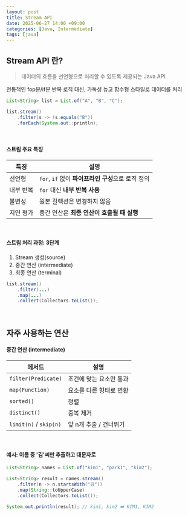 ```yaml
---
layout: post
title: Stream API
date: 2025-06-27 14:00 +09:00
categories: [Java, Intermediate]
tags: [java]
---
```


## Stream API 란?

> 데이터의 흐름을 선언형으로 처리할 수 있도록 제공되는 Java API

전통적인 fop문/if문 반복 로직 대신, 가독성 높고 함수형 스타일로 데이터를 처리

```java
List<String> list = List.of("A", "B", "C");

list.stream()
    .filter(s -> !s.equals("B"))
    .forEach(System.out::println);
```

<br>

#### 스트림 주요 특징

| 특징    | 설명                                  |
| ----- | ----------------------------------- |
| 선언형   | `for`, `if` 없이 **파이프라인 구성**으로 로직 정의 |
| 내부 반복 | `for` 대신 **내부 반복 사용**               |
| 불변성   | 원본 컬렉션은 변경하지 않음                     |
| 지연 평가 | 중간 연산은 **최종 연산이 호출될 때 실행**          |

<br>

#### 스트림 처리 과정: 3단계

1. Stream 생성(source)
2. 중간 연산 (intermediate)
3. 최종 연산 (terminal)

```java
list.stream()
    .filter(...)
    .map(...)
    .collect(Collectors.toList());
```

<br>

## 자주 사용하는 연산

#### 중간 연산 (intermediate)

| 메서드 | 설명 |
|-|-|
| `filter(Predicate)` | 조건에 맞는 요소만 통과 |
| `map(Function)` | 요소를 다른 형태로 변환 |
| `sorted()` | 정렬 |
| `distinct()` | 중복 제거 |
| `limit(n)` / `skip(n)` | 앞 n개 추출 / 건너뛰기 |

<br>

#### 예시: 이름 중 '김'씨만 추출하고 대문자로

```java
List<String> names = List.of("kim1", "park1", "kim2");

List<String> result = names.stream()
    .filter(n -> n.startsWith("김"))
    .map(String::toUpperCase)
    .collect(Collectors.toList());

System.out.println(result); // kim1, kim2 ➡️ KIM1, KIM2

```

<br>

